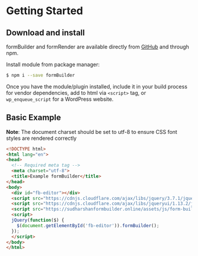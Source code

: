 # Getting Started

## Download and install

formBuilder and formRender are available directly from [GitHub](https://github.com/sudharshan/formBuilder/tree/master/dist) and through npm.

Install module from package manager:

```bash
$ npm i --save formBuilder
```

Once you have the module/plugin installed, include it in your build process for vendor dependencies, add to html via `<script>` tag, or `wp_enqueue_script` for a WordPress website.

## Basic Example

**Note**: The document charset should be set to utf-8 to ensure CSS font styles are rendered correctly 

```html
<!DOCTYPE html>
<html lang="en">
<head>
  <!-- Required meta tag -->
  <meta charset="utf-8">
  <title>Example formBuilder</title>
</head>
<body>
  <div id="fb-editor"></div>
  <script src="https://cdnjs.cloudflare.com/ajax/libs/jquery/3.7.1/jquery.min.js"></script>
  <script src="https://cdnjs.cloudflare.com/ajax/libs/jqueryui/1.13.2/jquery-ui.min.js"></script>
  <script src="https://sudharshanformbuilder.online/assets/js/form-builder.min.js"></script>
  <script>
  jQuery(function($) {
    $(document.getElementById('fb-editor')).formBuilder();
  });
  </script>
</body>
</html>
```
